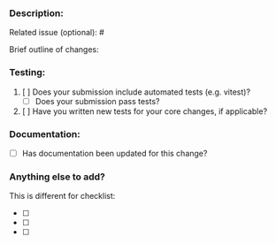 ### Description:

Related issue (optional): #

Brief outline of changes:

### Testing:

1. [ ] Does your submission include automated tests (e.g. vitest)?
   - [ ] Does your submission pass tests?
2. [ ] Have you written new tests for your core changes, if applicable?

### Documentation:

- [ ] Has documentation been updated for this change?

### Anything else to add?

This is different for checklist:

- [ ]
- [ ]
- [ ]
